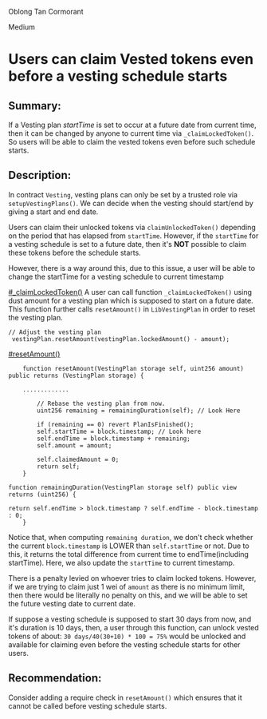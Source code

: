 Oblong Tan Cormorant

Medium

# Users can claim Vested tokens even before a vesting schedule starts

## Summary: 

If a Vesting plan *startTime* is set to occur at a future date from current time, then it can be changed by anyone to current time via `_claimLockedToken()`. 
So users will be able to claim the vested tokens even before such schedule starts. 

## Description: 

In contract `Vesting`, vesting plans can only be set by a trusted role via `setupVestingPlans()`. 
We can decide when the vesting should start/end by giving a start and end date. 

Users can claim their unlocked tokens via `claimUnlockedToken()` depending on the period that has elapsed from `startTime`.
However, if the `startTime` for a vesting schedule is set to a future date, then it's **NOT** possible to claim these tokens before the schedule starts. 

However, there is a way around this, due to this issue, a user will be able to change the startTime for a vesting schedule to current timestamp 

[#_claimLockedToken()](https://github.com/sherlock-audit/2025-03-symm-io-stacking/blob/d7cf7fc96af1c25b53a7b500a98b411cd018c0d3/token/contracts/vesting/Vesting.sol#L281-L293)
A user can call function `_claimLockedToken()` using dust amount for a vesting plan which is supposed to start on a future date. 
This function further calls `resetAmount()` in `LibVestingPlan` in order to reset the vesting plan. 

```solidity 
// Adjust the vesting plan
 vestingPlan.resetAmount(vestingPlan.lockedAmount() - amount);
```

[#resetAmount()](https://github.com/sherlock-audit/2025-03-symm-io-stacking/blob/d7cf7fc96af1c25b53a7b500a98b411cd018c0d3/token/contracts/vesting/libraries/LibVestingPlan.sol#L71-L82)
```Solidity
	function resetAmount(VestingPlan storage self, uint256 amount) public returns (VestingPlan storage) {

	.............
	
		// Rebase the vesting plan from now.
		uint256 remaining = remainingDuration(self); // Look Here 
		
		if (remaining == 0) revert PlanIsFinished();
		self.startTime = block.timestamp; // Look here
		self.endTime = block.timestamp + remaining;
		self.amount = amount; 
		
		self.claimedAmount = 0;
		return self;
	}

function remainingDuration(VestingPlan storage self) public view returns (uint256) {

return self.endTime > block.timestamp ? self.endTime - block.timestamp : 0;
    }
```

Notice that, when computing `remaining duration`, we don't check whether the current `block.timestamp` is LOWER than `self.startTime` or not. 
Due to this, it returns the total difference from current time to endTime(including startTime).
Here, we also update the `startTime` to current timestamp. 

There is a penalty levied on whoever tries to claim locked tokens. 
However, if we are trying to claim just 1 wei of  `amount` as there is no minimum limit, then there would be literally no penalty on this, and we will be able to set the future vesting date to current date. 

If suppose a vesting schedule is supposed to start 30 days from now, and it's duration is 10 days, then, a user through this function, can unlock vested tokens of about: 
`30 days/40(30+10) * 100 = 75%` would be unlocked and available for claiming even before the vesting schedule starts for other users. 



## Recommendation: 

Consider adding a require check in `resetAmount()` which ensures that it cannot be called before vesting schedule starts. 